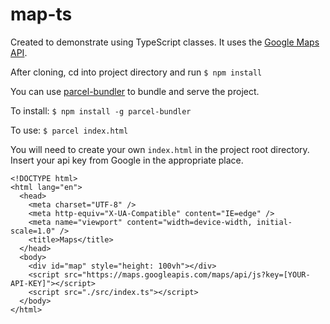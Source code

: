 # map-ts

Created to demonstrate using TypeScript classes. It uses the [Google Maps API](https://console.developers.google.com/apis/library/maps-backend.googleapis.com?q=maps).

After cloning, cd into project directory and run
`$ npm install`

You can use [parcel-bundler](https://www.npmjs.com/package/parcel-bundler) to bundle and serve the project.

To install:
`$ npm install -g parcel-bundler`

To use:
`$ parcel index.html`

You will need to create your own `index.html` in the project root directory. Insert your api key from Google in the appropriate place.

```
<!DOCTYPE html>
<html lang="en">
  <head>
    <meta charset="UTF-8" />
    <meta http-equiv="X-UA-Compatible" content="IE=edge" />
    <meta name="viewport" content="width=device-width, initial-scale=1.0" />
    <title>Maps</title>
  </head>
  <body>
    <div id="map" style="height: 100vh"></div>
    <script src="https://maps.googleapis.com/maps/api/js?key=[YOUR-API-KEY]"></script>
    <script src="./src/index.ts"></script>
  </body>
</html>
```
